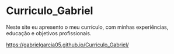 # Curriculo_Gabriel
Neste site eu apresento o meu currículo, com minhas experiências, educação e objetivos profissionais.

https://gabrielgarcia05.github.io/Curriculo_Gabriel/
